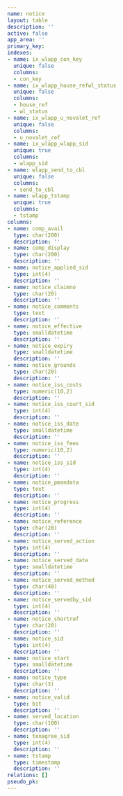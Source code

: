 ```yaml
---
name: notice
layout: table
description: ''
active: false
app_area: ''
primary_key: 
indexes:
- name: ix_wlapp_con_key
  unique: false
  columns:
  - con_key
- name: ix_wlapp_house_refwl_status
  unique: false
  columns:
  - house_ref
  - wl_status
- name: ix_wlapp_u_novalet_ref
  unique: false
  columns:
  - u_novalet_ref
- name: ix_wlapp_wlapp_sid
  unique: true
  columns:
  - wlapp_sid
- name: wlapp_send_to_cbl
  unique: false
  columns:
  - send_to_cbl
- name: wlapp_tstamp
  unique: true
  columns:
  - tstamp
columns:
- name: comp_avail
  type: char(200)
  description: ''
- name: comp_display
  type: char(200)
  description: ''
- name: notice_applied_sid
  type: int(4)
  description: ''
- name: notice_claimno
  type: char(20)
  description: ''
- name: notice_comments
  type: text
  description: ''
- name: notice_effective
  type: smalldatetime
  description: ''
- name: notice_expiry
  type: smalldatetime
  description: ''
- name: notice_grounds
  type: char(20)
  description: ''
- name: notice_iss_costs
  type: numeric(10,2)
  description: ''
- name: notice_iss_court_sid
  type: int(4)
  description: ''
- name: notice_iss_date
  type: smalldatetime
  description: ''
- name: notice_iss_fees
  type: numeric(10,2)
  description: ''
- name: notice_iss_sid
  type: int(4)
  description: ''
- name: notice_pmandata
  type: text
  description: ''
- name: notice_progress
  type: int(4)
  description: ''
- name: notice_reference
  type: char(20)
  description: ''
- name: notice_served_action
  type: int(4)
  description: ''
- name: notice_served_date
  type: smalldatetime
  description: ''
- name: notice_served_method
  type: char(40)
  description: ''
- name: notice_servedby_sid
  type: int(4)
  description: ''
- name: notice_shortref
  type: char(20)
  description: ''
- name: notice_sid
  type: int(4)
  description: ''
- name: notice_start
  type: smalldatetime
  description: ''
- name: notice_type
  type: char(3)
  description: ''
- name: notice_valid
  type: bit
  description: ''
- name: served_location
  type: char(100)
  description: ''
- name: tenagree_sid
  type: int(4)
  description: ''
- name: tstamp
  type: timestamp
  description: ''
relations: []
pseudo_pk: 
---
```


